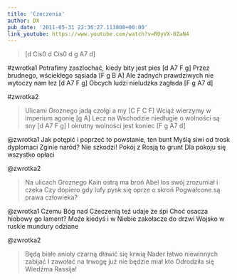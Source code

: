 ```yaml
---
title: 'Czeczenia'
author: DX
pub_date: '2011-05-31 22:36:27.113800+00:00'
link_youtube: https://www.youtube.com/watch?v=R0yVX-0ZaN4
---
```


>[d Cis0 d Cis0 d g A7 d]

#zwrotka1
Potrafimy zaszlochać, kiedy bity jest pies [d A7 F g] 
Przez brudnego, wściekłego sąsiada [F g B A]
Ale żadnych prawdziwych nie wytoczy nam łez [d A7 F g]
Obcych ludzi nieludzka zagłada [F g A7 d]

#zwrotka2
>Ulicami Groznego jadą czołgi a my [C F C F]
>Wciąż wierzymy w imperium agonię [g A]
>Lecz na Wschodzie niedługie o wolności są sny [d A7 F g]
>I okrutny wolności jest koniec [F g A7 d]

@zwrotka1
Jak potępić i poprzeć to powstanie, ten bunt
Myślą siwi od trosk dyplomaci
Zginie naród? Nie szkodzi! Pokój z Rosją to grunt
Dla pokoju się wszystko opłaci

@zwrotka2
>Na ulicach Groznego Kain ostrą ma broń
>Abel los swój zrozumiał i czeka
>Czy dopiero gdy lufy pysk się oprze o skroń
>Pogwałcone są prawa człowieka?

@zwrotka1
Czemu Bóg nad Czeczenią też udaje że śpi
Choć osacza hiobowy go lament?
Może kiedyś i w Niebie zakołacze do drzwi
Wojsko w ruskie mundury odziane

@zwrotka2
>Będą białe anioły czarną dławić się krwią
>Nader łatwo niewinnych zabijać
>I zawołać na trwogę już nie będzie miał kto
>Odrodziła się Wiedźma Rassija!
